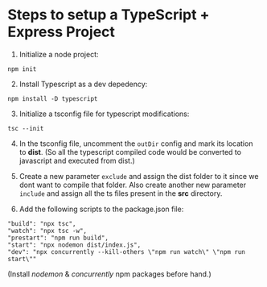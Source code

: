 # Steps to setup a TypeScript + Express Project

1. Initialize a node project:
```
npm init
```

2. Install Typescript as a dev depedency:
```
npm install -D typescript
```

3. Initialize a tsconfig file for typescript modifications:
```
tsc --init
```

4. In the tsconfig file, uncomment the ```outDir``` config and mark its location to **dist**. (So all the typescript compiled code would be converted to javascript and executed from dist.)

5. Create a new parameter ```exclude``` and assign the dist folder to it since we dont want to compile that folder. Also create another new parameter ```include``` and assign all the ts files present in the **src** directory.

6. Add the following scripts to the package.json file:
```
"build": "npx tsc",
"watch": "npx tsc -w",
"prestart": "npm run build",
"start": "npx nodemon dist/index.js",
"dev": "npx concurrently --kill-others \"npm run watch\" \"npm run start\""
```
(Install *nodemon* & *concurrently* npm packages before hand.)